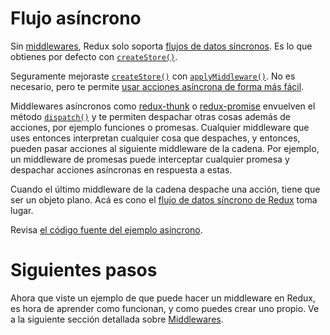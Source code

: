 # Flujo asíncrono

Sin [middlewares](middleware.md), Redux solo soporta [flujos de datos síncronos](../basico/flujo-de-datos.md). Es lo que obtienes por defecto con [`createStore()`](../api/create-store.md).

Seguramente mejoraste [`createStore()`](../api/create-store.md) con [`applyMiddleware()`](../api/apply-middleware.md). No es necesario, pero te permite [usar acciones asíncrona de forma más fácil](./acciones-asincronas.md).

Middlewares asíncronos como [redux-thunk](https://github.com/gaearon/redux-thunk) o [redux-promise](https://github.com/acdlite/redux-promise) envuelven el método [`dispatch()`](../api/dispatch.md) y te permiten despachar otras cosas además de acciones, por ejemplo funciones o promesas. Cualquier middleware que uses entonces interpretan cualquier cosa que despaches, y entonces, pueden pasar acciones al siguiente middleware de la cadena. Por ejemplo, un middleware de promesas puede interceptar cualquier promesa y despachar acciones asíncronas en respuesta a estas.

Cuando el último middleware de la cadena despache una acción, tiene que ser un objeto plano. Acá es cono el [flujo de datos síncrono de Redux](http://redux.js.org/docs/basics/DataFlow.html) toma lugar.

Revisa [el código fuente del ejemplo asíncrono](http://redux.js.org/docs/advanced/ExampleRedditAPI.html).

# Siguientes pasos
Ahora que viste un ejemplo de que puede hacer un middleware en Redux, es hora de aprender como funcionan, y como puedes crear uno propio. Ve a la siguiente sección detallada sobre [Middlewares](./middleware.md).
